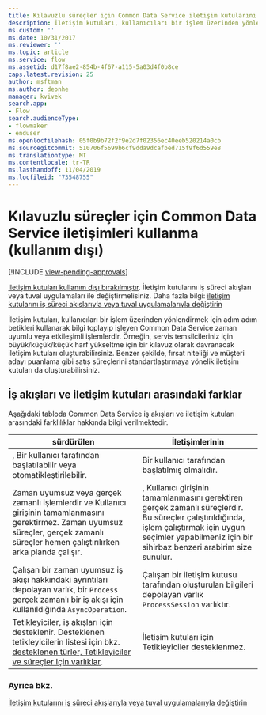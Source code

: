 ```yaml
---
title: Kılavuzlu süreçler için Common Data Service iletişim kutularını kullan (kullanım dışı) | MicrosoftDocs
description: İletişim kutuları, kullanıcıları bir işlem üzerinden yönlendirmek için adım adım betikleri kullanarak bilgileri toplayıp işleyen zaman uyumlu veya etkileşimli işlemlerdir.
ms.custom: ''
ms.date: 10/31/2017
ms.reviewer: ''
ms.topic: article
ms.service: flow
ms.assetid: d17f8ae2-854b-4f67-a115-5a03d4f0b8ce
caps.latest.revision: 25
author: msftman
ms.author: deonhe
manager: kvivek
search.app:
- Flow
search.audienceType:
- flowmaker
- enduser
ms.openlocfilehash: 05f0b9b72f2f9e2d7f02356ec40eeb520214a0cb
ms.sourcegitcommit: 510706f5699b6cf9dda9dcafbed715f9f6d559e8
ms.translationtype: MT
ms.contentlocale: tr-TR
ms.lasthandoff: 11/04/2019
ms.locfileid: "73548755"
---
```

# <a name="use-common-data-service-dialogs-for-guided-processes-deprecated"></a>Kılavuzlu süreçler için Common Data Service iletişimleri kullanma (kullanım dışı)
[!INCLUDE [view-pending-approvals](includes/cc-rebrand.md)]

[Iletişim kutuları kullanım dışı bırakılmıştır](/dynamics365/get-started/whats-new/customer-engagement/important-changes-coming#dialogs-are-deprecated). İletişim kutularını iş süreci akışları veya tuval uygulamaları ile değiştirmelisiniz. Daha fazla bilgi: [iletişim kutularını iş süreci akışlarıyla veya tuval uygulamalarıyla değiştirin](replace-dialogs.md) 

İletişim kutuları, kullanıcıları bir işlem üzerinden yönlendirmek için adım adım betikleri kullanarak bilgi toplayıp işleyen Common Data Service zaman uyumlu veya etkileşimli işlemlerdir. Örneğin, servis temsilcileriniz için büyük/küçük/küçük harf yükseltme için bir kılavuz olarak davranacak iletişim kutuları oluşturabilirsiniz. Benzer şekilde, fırsat niteliği ve müşteri adayı puanlama gibi satış süreçlerini standartlaştırmaya yönelik iletişim kutuları da oluşturabilirsiniz.

## <a name="differences-between-workflows-and-dialogs"></a>İş akışları ve iletişim kutuları arasındaki farklar

Aşağıdaki tabloda Common Data Service iş akışları ve iletişim kutuları arasındaki farklılıklar hakkında bilgi verilmektedir.  


| sürdürülen     |    İletişimlerinin      |
|---------------|--------------|
|                                                                                                  , Bir kullanıcı tarafından başlatılabilir veya otomatikleştirilebilir.                                                                                                   |                                                                                          Bir kullanıcı tarafından başlatılmış olmalıdır.                                                                                          |
|                                  Zaman uyumsuz veya gerçek zamanlı işlemlerdir ve Kullanıcı girişinin tamamlanmasını gerektirmez. Zaman uyumsuz süreçler, gerçek zamanlı süreçler hemen çalıştırılırken arka planda çalışır.                                   | , Kullanıcı girişinin tamamlanmasını gerektiren gerçek zamanlı süreçlerdir. Bu süreçler çalıştırıldığında, işlem çalıştırmak için uygun seçimler yapabilmeniz için bir sihirbaz benzeri arabirim size sunulur. |
|                                                    Çalışan bir zaman uyumsuz iş akışı hakkındaki ayrıntıları depolayan varlık, bir `Process` gerçek zamanlı bir iş akışı için kullanıldığında `AsyncOperation`.                                                     |                                                       Çalışan bir iletişim kutusu tarafından oluşturulan bilgileri depolayan varlık `ProcessSession` varlıktır.                                                       |
|                  Tetikleyiciler, iş akışları için desteklenir. Desteklenen tetikleyicilerin listesi için bkz. [desteklenen türler, Tetikleyiciler ve süreçler Için varlıklar](/dynamics365/customer-engagement/developer/supported-types-triggers-entities-actions-processes).                   |                                                                                   İletişim kutuları için Tetikleyiciler desteklenmez.                                                                                    |
  
### <a name="see-also"></a>Ayrıca bkz.
[İletişim kutularını iş süreci akışlarıyla veya tuval uygulamalarıyla değiştirin](replace-dialogs.md)
